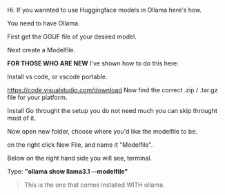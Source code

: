 Hi. If you wannted to use Huggingface models in Ollama here's how.

You need to have Ollama.


First get the GGUF file of your desired model.

Next create a Modelfile.

**FOR THOSE WHO ARE NEW**
I've shown how to do this here:





















Install vs code, or vscode portable.

https://code.visualstudio.com/download
Now find the correct .zip / .tar.gz file for your platform.

Install
Go throught the setup you do not need much you can skip throught most of it.

Now open new folder, choose where you'd like the modelfile to be.

on the right click New File, and name it "Modelfile".

Below on the right hand side you will see, terminal. 

Type: **"ollama show llama3.1 --modelfile"**
> This is the one that comes installed WITH ollama.


